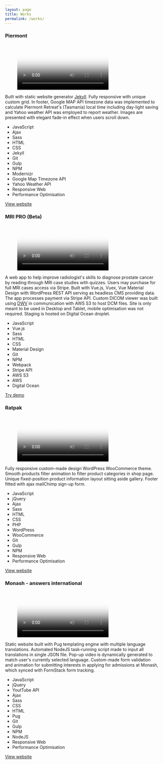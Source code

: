 ```yaml
---
layout: page
title: Works
permalink: /works/
---
```


<section class="works">
  

<!-- Piermont -->
<article class="work-item">
  <h3>Piermont</h3>
  <a target="_blank" href="http://piermont.com.au">
    <figure class="work-item__video">
      <video src="{{ site.baseurl }}/videos/piermont.mp4" poster="{{ site.baseurl }}/images/piermont.jpg">
        Sorry, your browser doesn't support embedded videos.
      </video>
    </figure>
  </a>
<p>
  Built with static website generator <a target="_blank" href="https://jekyllrb.com/">Jekyll</a>. Fully responsive with unique custom grid. In footer, Google MAP API timezone data was implemented to calculate Piermont Retreat's (Tasmania) local time including day-light saving and Yahoo weather API was employed to report weather. Images are presented with elegant fade-in effect when users scroll down.
</p>

<ul class="skills-list">
  <li>JavaScript</li>
  <li>Ajax</li>
  <li>Sass</li>
  <li>HTML</li>
  <li>CSS</li>
  <li>Jekyll</li>
  <li>Git</li>
  <li>Gulp</li>
  <li>NPM</li>
  <li>Modernizr</li>
  <li>Google Map Timezone API</li>
  <li>Yahoo Weather API</li>
  <li>Responsive Web</li>
  <li>Performance Optimisation</li> 
</ul>

<a target="_blank" class="button-default" href="http://piermont.com.au/">
  View website
</a>
</article>

<div class="divider"></div>



<!-- MRI PRO -->
<article class="work-item">
  <h3>MRI PRO (Beta)</h3>
  <a target="_blank" href="http://mripro.plot.net.au/">
    <figure class="work-item__video">
      <video src="{{ site.baseurl }}/videos/mripro.mp4" poster="{{ site.baseurl }}/images/mripro.jpeg">
        Sorry, your browser doesn't support embedded videos.
      </video>
    </figure>
  </a>
<p>
  A web app to help improve radiologist's skills to diagnose prostate cancer by reading through MRI case studies with quizzes. Users may purchase for full MRI cases access via Stripe. Built with Vue.js, Vuex, Vue Material Design with WordPress REST API serving as headless CMS providing data. The app processes payment via Stripe API. Custom DICOM viewer was built using <a target="_blank" href="https://github.com/ivmartel/dwv">DWV</a> in communication with AWS S3 to host DCM files. Site is only meant to be used in Desktop and Tablet, mobile optimisation was not required. Staging is hosted on Digital Ocean droplet.
</p>

<ul class="skills-list">
  <li>JavaScript</li>
  <li>Vue.js</li>
  <li>Sass</li>
  <li>HTML</li>
  <li>CSS</li>
  <li>Material Design</li>
  <li>Git</li>
  <li>NPM</li>
  <li>Webpack</li>
  <li>Stripe API</li>
  <li>AWS S3</li>
  <li>AWS</li>
  <li>Digital Ocean</li>
</ul>

<a target="_blank" class="button-default" href="http://mripro.plot.net.au/demo">
  Try demo
</a>
</article>

<div class="divider"></div>


<!-- Ratpak -->
<article class="work-item">
<h3>Ratpak</h3>
<a target="_blank" href="https://ratpak.co/">
  <figure class="work-item__video">
    <video src="{{ site.baseurl }}/videos/ratpak.mp4" poster="{{ site.baseurl }}/images/ratpak.jpg">
      Sorry, your browser doesn't support embedded videos.
    </video>
  </figure>
</a>
<p>
  Fully responsive custom-made design WordPress WooCommerce theme. Smooth products filter animation to filter product categories in shop page. Unique fixed-position product information layout sitting aside gallery. Footer fitted with ajax mailChimp sign-up form.
</p>

<ul class="skills-list">
  <li>JavaScript</li>
  <li>jQuery</li>
  <li>Ajax</li>
  <li>Sass</li>
  <li>HTML</li>
  <li>CSS</li>
  <li>PHP</li>
  <li>WordPress</li>
  <li>WooCommerce</li>
  <li>Git</li>
  <li>Gulp</li>
  <li>NPM</li>
  <li>Responsive Web</li>
  <li>Performance Optimisation</li> 
</ul>

<a target="_blank" class="button-default" href="https://ratpak.co/">
  View website
</a>
</article>

<div class="divider"></div>



<!-- Monash -->
<article class="work-item">
<h3>Monash - answers international</h3>
<a target="_blank" href="http://monash.edu/answers-international/">
  <figure class="work-item__video">
    <video src="{{ site.baseurl }}/videos/monash.mp4" poster="{{ site.baseurl }}/images/monash.jpg">
      Sorry, your browser doesn't support embedded videos.
    </video>
  </figure>
</a>
<p>
  Static website built with Pug templating engine with multiple language translations. Automated NodeJS task-running script made to input all translations in single JSON file. Pop-up video is dynamically generated to match user's currently selected language. Custom-made form validation and animation for submitting interests in applying for admissions at Monash, which synced with FormStack form tracking.
</p>

<ul class="skills-list">
  <li>JavaScript</li>
  <li>jQuery</li>
  <li>YoutTube API</li>
  <li>Ajax</li>
  <li>Sass</li>
  <li>CSS</li>
  <li>HTML</li>
  <li>Pug</li>
  <li>Git</li>
  <li>Gulp</li>
  <li>NPM</li>
  <li>NodeJS</li>
  <li>Responsive Web</li>
  <li>Performance Optimisation</li> 
</ul>

<a target="_blank" class="button-default" href="http://monash.edu/answers-international/">
  View website
</a>
</article>


</section>